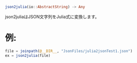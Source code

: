 ```julia
json2julia(io::AbstractString) -> Any

```

json2juliaはJSON文字列をJulia式に変換します。

# 例:

```julia
file = joinpath(@__DIR__, "JsonFiles/julia2jsonTest1.json")
ex = json2julia(file)
```
